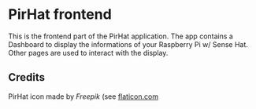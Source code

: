 # PirHat frontend

This is the frontend part of the PirHat application.
The app contains a Dashboard to display the informations of your Raspberry Pi w/ Sense Hat.
Other pages are used to interact with the display.

## Credits
PirHat icon made by *Freepik* (see [flaticon.com](http://www.flaticon.com/free-icon/pirate-hat_103025) 
